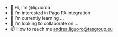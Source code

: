 - 👋 Hi, I’m @liguoroa
- 👀 I’m interested in Pago PA integration 
- 🌱 I’m currently learning ...
- 💞️ I’m looking to collaborate on ...
- 📫 How to reach me andrea.liguoro@tasgroup.eu

<!---
liguoroa/liguoroa is a ✨ special ✨ repository because its `README.md` (this file) appears on your GitHub profile.
You can click the Preview link to take a look at your changes.
--->
